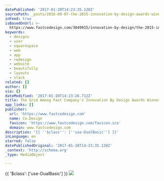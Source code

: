 ```yaml
---
datePublished: '2017-01-20T14:23:35.120Z'
sourcePath: _posts/2016-09-07-the-2015-innovation-by-design-awards-winners-web-design.md
inFeed: true
isBasedOnUrl: >-
  https://www.fastcodesign.com/3049915/innovation-by-design/the-2015-innovation-by-design-awards-winners-web-design
keywords:
  - designs
  - user
  - squarespace
  - web
  - app
  - redesign
  - website
  - beautifully
  - layouts
  - slack
related: []
author: []
via: {}
dateModified: '2017-01-20T14:23:26.712Z'
title: The Grid Among Fast Company's Innovation By Design Awards Winners
app_links: []
publisher:
  url: 'https://www.fastcodesign.com'
  name: Co.Design
  favicon: 'https://www.fastcodesign.com/favicon.ico'
  domain: www.fastcodesign.com
description: '{{ ''$class'': [''use-DualBasic''] }}'
inLanguage: en
starred: false
datePublishedOriginal: '2017-01-20T14:23:35.120Z'
_context: 'http://schema.org'
_type: MediaObject

---
```

{{ '$class': \['use-DualBasic'\] }}
![](https://the-grid-user-content.s3-us-west-2.amazonaws.com/55abc5f0-b31e-44bb-be54-361701c676f9.jpg)